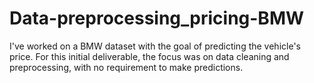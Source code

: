 # Data-preprocessing_pricing-BMW
I've worked on a BMW dataset with the goal of predicting the vehicle's price. For this initial deliverable, the focus was on data cleaning and preprocessing, with no requirement to make predictions. 
